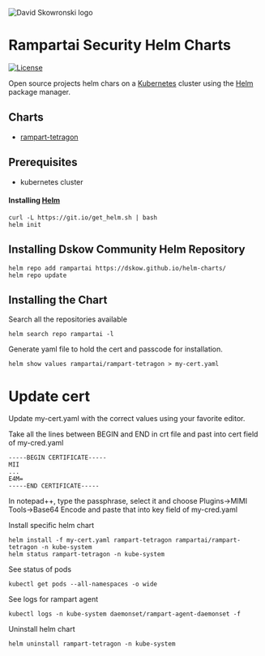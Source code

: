 ![David Skowronski logo](https://avatars.githubusercontent.com/u/11982214?s=96&v=4)
# Rampartai Security Helm Charts

[![License][license-img]][license]

[license-img]: https://img.shields.io/badge/license-MIT-blue
[license]: https://github.com/dskow/helm-charts/blob/main/LICENSE

Open source projects helm chars on a [Kubernetes](https://kubernetes.io) cluster using the [Helm](https://helm.sh) package manager.

## Charts

- [rampart-tetragon](https://github.com/dskow/rampart-tetragon/tree/main/deploy/helm)

## Prerequisites

- kubernetes cluster

#### Installing [Helm](https://helm.sh)

```
curl -L https://git.io/get_helm.sh | bash
helm init
```


## Installing Dskow Community Helm Repository

```
helm repo add rampartai https://dskow.github.io/helm-charts/
helm repo update
```

## Installing the Chart

Search all the repositories available
```
helm search repo rampartai -l
```

Generate yaml file to hold the cert and passcode for installation.

```
helm show values rampartai/rampart-tetragon > my-cert.yaml
```

# Update cert 
Update my-cert.yaml with the correct values using your favorite editor.

Take all the lines between BEGIN and END in crt file and past into cert field of my-cred.yaml

```
-----BEGIN CERTIFICATE-----
MII
...
E4M=
-----END CERTIFICATE-----
```

In notepad++, type the passphrase, select it and choose Plugins->MIMI Tools->Base64 Encode and paste that into key field of my-cred.yaml

Install specific helm chart
```
helm install -f my-cert.yaml rampart-tetragon rampartai/rampart-tetragon -n kube-system
helm status rampart-tetragon -n kube-system
```

See status of pods

```
kubectl get pods --all-namespaces -o wide
```

See logs for rampart agent

```
kubectl logs -n kube-system daemonset/rampart-agent-daemonset -f
```

Uninstall helm chart

```
helm uninstall rampart-tetragon -n kube-system
```
